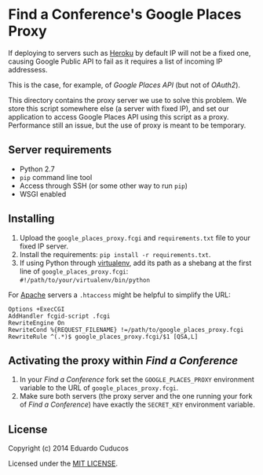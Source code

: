 # Find a Conference's Google Places Proxy

If deploying to servers such as [Heroku](http://heroku.com) by default IP will 
not be a fixed one, causing Google Public API to fail as it requires a list of
incoming IP addressess.

This is the case, for example, of *Google Places API* (but not of *OAuth2*).

This directory contains the proxy server we use to solve this problem. We
store this script somewhere else (a server with fixed IP), and set our
application to access Google Places API using this script as a proxy.
Performance still an issue, but the use of proxy is meant to be temporary.

## Server requirements

* Python 2.7
* `pip` command line tool
* Access through SSH (or some other way to run `pip`)  
* WSGI enabled

## Installing

1. Upload the `google_places_proxy.fcgi` and `requirements.txt` file to your
fixed IP server.
1. Install the requirements: `pip install -r requirements.txt`.
1. If using Python through [virtualenv](https://virtualenv.pypa.io/), add its
path as a shebang at the first line of `google_places_proxy.fcgi`:
`#!/path/to/your/virtualenv/bin/python`

For [Apache](https://httpd.apache.org/) servers a `.htaccess` might be helpful to simplify the URL:

```
Options +ExecCGI
AddHandler fcgid-script .fcgi
RewriteEngine On
RewriteCond %{REQUEST_FILENAME} !=/path/to/google_places_proxy.fcgi
RewriteRule ^(.*)$ google_places_proxy.fcgi/$1 [QSA,L]
```

## Activating the proxy within *Find a Conference*

1. In your *Find a Conference* fork set the `GOOGLE_PLACES_PROXY` environment
variable to the URL of `google_places_proxy.fcgi`.
1. Make sure both servers (the proxy server and the one running your fork of
*Find a Conference*) have exactly the `SECRET_KEY` environment variable.

## License

Copyright (c) 2014 Eduardo Cuducos

Licensed under the [MIT LICENSE](LICENSE).
